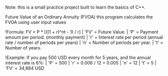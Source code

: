 Note: this is a small practice project built to learn the basics of C++.

Future Value of an Ordinary Annuity (FVOA)
this program calculates the FVOA using user input values



!Formula:
FV = P * [((1 + r)^nt - 1) / r]
|  'FV' = Future Value.
|  'P' = Payment amount per period. (monthly payment)
|  'r' = Interest rate per period (annual rate / number of periods per years)
|  'n' = Number of periods per year.
|  't' = Number of years.

!Example:
If you pay 500 USD every month for 5 years, and the annual interest rate is 6%:
|  'P' =  500
|  'r' = 0.006 / 12 = 0.005
|  'n' = 12
|  't' = 5
|  'FV' = 34,884 USD



